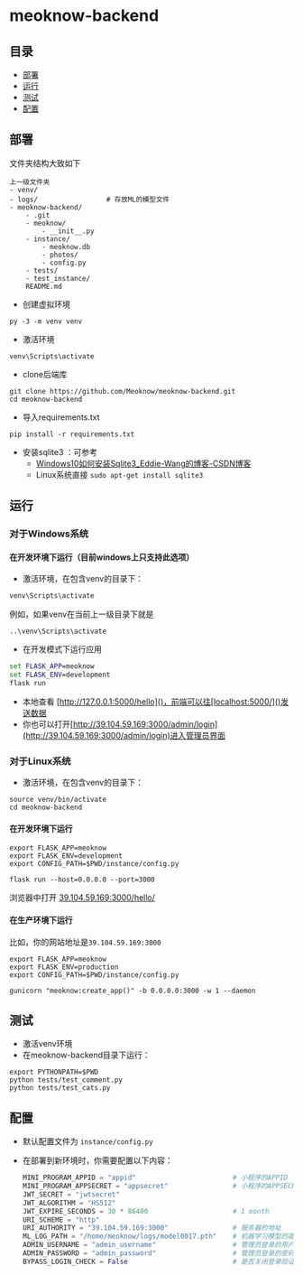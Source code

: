 # meoknow-backend

## 目录

*   [部署](#setup)
*   [运行](#run)
*   [测试](#test)
*   [配置](#config)



## 部署 <a id="setup"> </a>

文件夹结构大致如下

```
上一级文件夹
- venv/
- logs/					# 存放ML的模型文件
- meoknow-backend/
    - .git
    - meoknow/
        - __init__.py
    - instance/
        - meoknow.db
        - photos/
        - config.py
    - tests/
    - test_instance/
    README.md
```

*   创建虚拟环境

```shell
py -3 -m venv venv
```

*   激活环境

```shell
venv\Scripts\activate
```

*   clone后端库

```shell
git clone https://github.com/Meoknow/meoknow-backend.git
cd meoknow-backend
```

*   导入requirements.txt

```shell
pip install -r requirements.txt
```

*   安装sqlite3 ：可参考
    *    [Windows10如何安装Sqlite3_Eddie-Wang的博客-CSDN博客](https://blog.csdn.net/wangchaox123/article/details/89925951)
    *   Linux系统直接 `sudo apt-get install sqlite3 `



## 运行 <a id="run"> </a>

### 对于Windows系统

#### 在开发环境下运行（目前windows上只支持此选项）

*   激活环境，在包含venv的目录下：

```cmd
venv\Scripts\activate
```

例如，如果venv在当前上一级目录下就是

```shell
..\venv\Scripts\activate
```

*   在开发模式下运行应用

```cmd
set FLASK_APP=meoknow
set FLASK_ENV=development
flask run
```

*   本地查看 [http://127.0.0.1:5000/hello]()，前端可以往[localhost:5000/]()发送数据
*   你也可以打开[http://39.104.59.169:3000/admin/login](http://39.104.59.169:3000/admin/login)进入管理员界面

### 对于Linux系统

*   激活环境，在包含venv的目录下：

```shell
source venv/bin/activate
cd meoknow-backend
```

#### 在开发环境下运行

```shell
export FLASK_APP=meoknow
export FLASK_ENV=development
export CONFIG_PATH=$PWD/instance/config.py

flask run --host=0.0.0.0 --port=3000
```

浏览器中打开 [39.104.59.169:3000/hello/](http://39.104.59.169:3000/hello/)

#### 在生产环境下运行

比如，你的网站地址是`39.104.59.169:3000` 

```shell
export FLASK_APP=meoknow
export FLASK_ENV=production
export CONFIG_PATH=$PWD/instance/config.py
```

```shell
gunicorn "meoknow:create_app()" -b 0.0.0.0:3000 -w 1 --daemon
```



## 测试  <a id="test"> </a>

*   激活venv环境
*   在meoknow-backend目录下运行：

```shell
export PYTHONPATH=$PWD
python tests/test_comment.py
python tests/test_cats.py
```



## 配置 <a id="config"> </a>

*   默认配置文件为 `instance/config.py`

*   在部署到新环境时，你需要配置以下内容：

    ```python
    MINI_PROGRAM_APPID = "appid"                        # 小程序的APPID
    MINI_PROGRAM_APPSECRET = "appsecret"                # 小程序的APPSECRET
    JWT_SECRET = "jwtsecret"
    JWT_ALGORITHM = "HS512"
    JWT_EXPIRE_SECONDS = 30 * 86400                     # 1 month
    URI_SCHEME = "http"
    URI_AUTHORITY = "39.104.59.169:3000"                # 服务器的地址
    ML_LOG_PATH = "/home/meoknow/logs/model0017.pth"    # 机器学习模型的路径
    ADMIN_USERNAME = "admin_username"                   # 管理员登录的用户名
    ADMIN_PASSWORD = "admin_password"                   # 管理员登录的密码
    BYPASS_LOGIN_CHECK = False                          # 是否关闭登录验证
    ```

    

